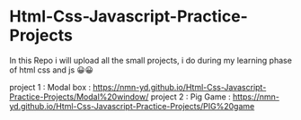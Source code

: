 # Html-Css-Javascript-Practice-Projects
In this Repo i will upload all the small projects, i do during my learning phase of html css and js 😀😀

project 1 : Modal box :  https://nmn-yd.github.io/Html-Css-Javascript-Practice-Projects/Modal%20window/
project 2 : Pig Game :  https://nmn-yd.github.io/Html-Css-Javascript-Practice-Projects/PIG%20game
